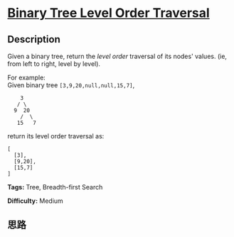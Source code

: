 # [Binary Tree Level Order Traversal][title]

## Description

Given a binary tree, return the _level order_ traversal of its nodes' values.
(ie, from left to right, level by level).

For example:  
Given binary tree `[3,9,20,null,null,15,7]`,  
                3       / \      9  20        /  \       15   7    

return its level order traversal as:  
            [      [3],      [9,20],      [15,7]    ]    


**Tags:** Tree, Breadth-first Search

**Difficulty:** Medium

## 思路

[title]: https://leetcode.com/problems/binary-tree-level-order-traversal
